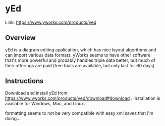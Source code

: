 # yEd

Link: https://www.yworks.com/products/yed

## Overview

yEd is a diagram editing application, which has nice layout algorithms and can import various data formats. yWorks seems
to have other software that's more powerful and probably handles triple data better, but much of their offerings are
paid (free trials are available, but only last for 60 days).

## Instructions

Download and install yEd from https://www.yworks.com/products/yed/download#download . Installation is available for
Windows, Mac, and Linux.

formatting seems to not be very compatible with easy xml saves that i'm doing...